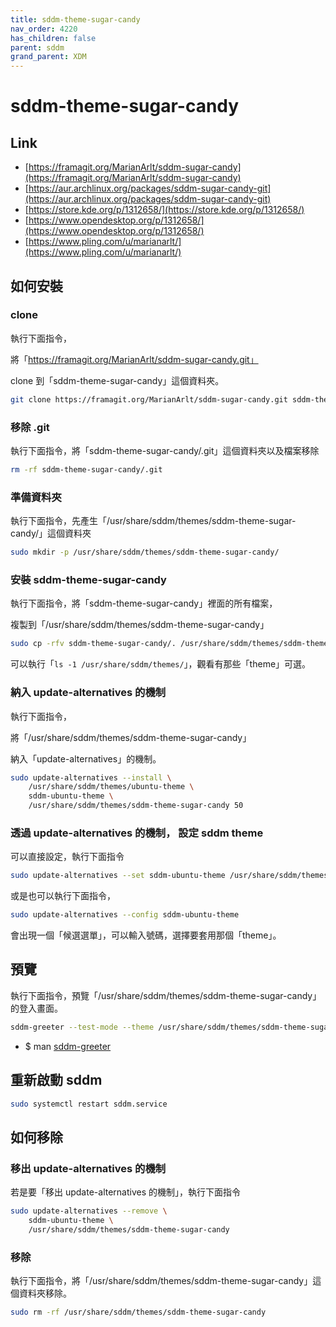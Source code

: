```yaml
---
title: sddm-theme-sugar-candy
nav_order: 4220
has_children: false
parent: sddm
grand_parent: XDM
---
```



# sddm-theme-sugar-candy


## Link

* [https://framagit.org/MarianArlt/sddm-sugar-candy](https://framagit.org/MarianArlt/sddm-sugar-candy)
* [https://aur.archlinux.org/packages/sddm-sugar-candy-git](https://aur.archlinux.org/packages/sddm-sugar-candy-git)
* [https://store.kde.org/p/1312658/](https://store.kde.org/p/1312658/)
* [https://www.opendesktop.org/p/1312658/](https://www.opendesktop.org/p/1312658/)
* [https://www.pling.com/u/marianarlt/](https://www.pling.com/u/marianarlt/)



## 如何安裝


### clone

執行下面指令，

將「https://framagit.org/MarianArlt/sddm-sugar-candy.git」

clone 到「sddm-theme-sugar-candy」這個資料夾。

``` sh
git clone https://framagit.org/MarianArlt/sddm-sugar-candy.git sddm-theme-sugar-candy
```


### 移除 .git

執行下面指令，將「sddm-theme-sugar-candy/.git」這個資料夾以及檔案移除

``` sh
rm -rf sddm-theme-sugar-candy/.git
```


### 準備資料夾

執行下面指令，先產生「/usr/share/sddm/themes/sddm-theme-sugar-candy/」這個資料夾

``` sh
sudo mkdir -p /usr/share/sddm/themes/sddm-theme-sugar-candy/
```


### 安裝 sddm-theme-sugar-candy

執行下面指令，將「sddm-theme-sugar-candy」裡面的所有檔案，

複製到「/usr/share/sddm/themes/sddm-theme-sugar-candy」

``` sh
sudo cp -rfv sddm-theme-sugar-candy/. /usr/share/sddm/themes/sddm-theme-sugar-candy
```

可以執行「`ls -1 /usr/share/sddm/themes/`」，觀看有那些「theme」可選。


### 納入 update-alternatives 的機制

執行下面指令，

將「/usr/share/sddm/themes/sddm-theme-sugar-candy」

納入「update-alternatives」的機制。

``` sh
sudo update-alternatives --install \
	/usr/share/sddm/themes/ubuntu-theme \
	sddm-ubuntu-theme \
	/usr/share/sddm/themes/sddm-theme-sugar-candy 50
```


### 透過 update-alternatives 的機制， 設定 sddm theme

可以直接設定，執行下面指令

``` sh
sudo update-alternatives --set sddm-ubuntu-theme /usr/share/sddm/themes/sddm-theme-sugar-candy
```

或是也可以執行下面指令，

``` sh
sudo update-alternatives --config sddm-ubuntu-theme
```

會出現一個「候選選單」，可以輸入號碼，選擇要套用那個「theme」。


## 預覽

執行下面指令，預覽「/usr/share/sddm/themes/sddm-theme-sugar-candy」的登入畫面。

``` sh
sddm-greeter --test-mode --theme /usr/share/sddm/themes/sddm-theme-sugar-candy
```

* $ man [sddm-greeter](https://manpages.ubuntu.com/manpages/jammy/en/man1/sddm-greeter.1.html)

## 重新啟動 sddm

``` sh
sudo systemctl restart sddm.service
```




## 如何移除


### 移出 update-alternatives 的機制

若是要「移出 update-alternatives 的機制」，執行下面指令

``` sh
sudo update-alternatives --remove \
	sddm-ubuntu-theme \
	/usr/share/sddm/themes/sddm-theme-sugar-candy
```


### 移除

執行下面指令，將「/usr/share/sddm/themes/sddm-theme-sugar-candy」這個資料夾移除。

``` sh
sudo rm -rf /usr/share/sddm/themes/sddm-theme-sugar-candy
```
